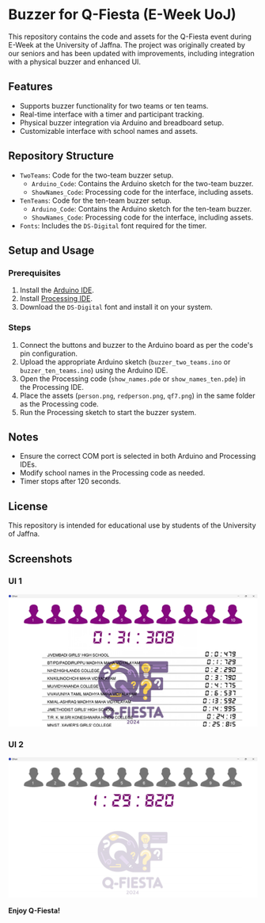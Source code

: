 # Buzzer for Q-Fiesta (E-Week UoJ)

This repository contains the code and assets for the Q-Fiesta event during E-Week at the University of Jaffna. The project was originally created by our seniors and has been updated with improvements, including integration with a physical buzzer and enhanced UI.

## Features
- Supports buzzer functionality for two teams or ten teams.
- Real-time interface with a timer and participant tracking.
- Physical buzzer integration via Arduino and breadboard setup.
- Customizable interface with school names and assets.

## Repository Structure
- `TwoTeams`: Code for the two-team buzzer setup.
  - `Arduino_Code`: Contains the Arduino sketch for the two-team buzzer.
  - `ShowNames_Code`: Processing code for the interface, including assets.
- `TenTeams`: Code for the ten-team buzzer setup.
  - `Arduino_Code`: Contains the Arduino sketch for the ten-team buzzer.
  - `ShowNames_Code`: Processing code for the interface, including assets.
- `Fonts`: Includes the `DS-Digital` font required for the timer.

## Setup and Usage
### Prerequisites
1. Install the [Arduino IDE](https://www.arduino.cc/en/software).
2. Install [Processing IDE](https://processing.org/download/).
3. Download the `DS-Digital` font and install it on your system.

### Steps
1. Connect the buttons and buzzer to the Arduino board as per the code's pin configuration.
2. Upload the appropriate Arduino sketch (`buzzer_two_teams.ino` or `buzzer_ten_teams.ino`) using the Arduino IDE.
3. Open the Processing code (`show_names.pde` or `show_names_ten.pde`) in the Processing IDE.
4. Place the assets (`person.png`, `redperson.png`, `qf7.png`) in the same folder as the Processing code.
5. Run the Processing sketch to start the buzzer system.


## Notes
- Ensure the correct COM port is selected in both Arduino and Processing IDEs.
- Modify school names in the Processing code as needed.
- Timer stops after 120 seconds.

## License
This repository is intended for educational use by students of the University of Jaffna.
## Screenshots

### UI 1
![UI](SS1.png)

### UI 2
![UI](SS2.png)

**Enjoy Q-Fiesta!**
